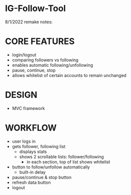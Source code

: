 # IG-Follow-Tool

8/1/2022 remake notes:

# CORE FEATURES
- login/logout
- comparing followers vs following
- enables automatic following/unfollowing
- pause, continue, stop
- allows whitelist of certain accounts to remain unchanged

# DESIGN
- MVC framework

# WORKFLOW
- user logs in
- gets follower, following list 
  - displays stats
  - shows 2 scrollable lists: follower/following
    - in each section, top of list shows whitelist
- button to follow/unfollow automatically
  - built-in delay
- pause/continue & stop button
- refresh data button
- logout
